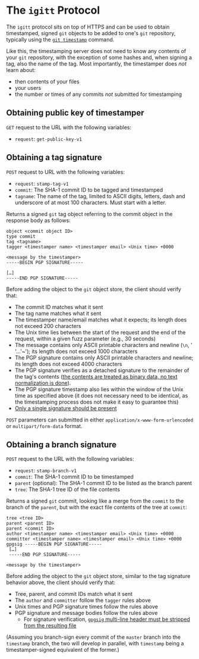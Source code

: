 # The `igitt` Protocol

The `igitt` protocol sits on top of HTTPS and can be used to obtain
timestamped, signed `git` objects to be added to one's `git` repository,
typically using the [`git timestamp`](../client/) command.

Like this, the timestamping server does not need to know any contents of
your `git` repository, with the exception of some hashes and, when
signing a tag, also the name of the tag. Most importantly, the
timestamper does *not* learn about:

- then contents of your files
- your users
- the number or times of any commits *not* submitted for timestamping

## Obtaining public key of timestamper

`GET` request to the URL with the following variables:

- `request`: `get-public-key-v1`


## Obtaining a tag signature

`POST` request to URL with the following variables:

- `request`: `stamp-tag-v1`
- `commit`: The SHA-1 commit ID to be tagged and timestamped
- `tagname`: The name of the tag, limited to ASCII digits, letters,
  dash and underscore of at most 100 characters. Must start with a letter.

Returns a signed `git` tag object referring to the commit object in the
response body as follows:

```
object <commit object ID>
type commit
tag <tagname>
tagger <timestamper name> <timestamper email> <Unix time> +0000

<message by the timestamper>
-----BEGIN PGP SIGNATURE-----

[…]
-----END PGP SIGNATURE-----
```

Before adding the object to the `git` object store, the client should 
verify that:

- The commit ID matches what it sent
- The tag name matches what it sent
- The timestamper name/email matches what it expects; its length does 
  not exceed 200 characters
- The Unix time lies between the start of the request and the end of 
  the request, within a given fuzz parameter (e.g., 30 seconds)
- The message contains only ASCII printable characters and newline 
  (`\n`, ' '…'~'); its length does not exceed 1000 characters
- The PGP signature contains only ASCII printable characters and 
  newline; its length does not exceed 4000 characters
- The PGP signature verifies as a detached signature to the remainder
  of the tag's contents ([the contents are treated as binary data, no
  text normalization is done](https://tools.ietf.org/html/rfc4880#section-5.2.4)).
- The PGP signature timestamp also lies within the window of the Unix 
  time as specified above (it does not necessary need to be identical, 
  as the timestamping process does not make it easy to guarantee this)
- [Only a single signature should be
  present](https://dev.gentoo.org/~mgorny/articles/attack-on-git-signature-verification.html)

`POST` parameters can submitted in either
`application/x-www-form-urlencoded` or `multipart/form-data` format.

## Obtaining a branch signature

`POST` request to the URL with the following variables:

- `request`: `stamp-branch-v1`
- `commit`: The SHA-1 commit ID to be timestamped
- `parent` (optional): The SHA-1 commit ID to be listed as the branch parent
- `tree`: The SHA-1 tree ID of the file contents

Returns a signed `git` commit, looking like a merge from the `commit` 
to the branch of the `parent`, but with the exact file contents of the
tree at `commit`:

```
tree <tree ID>
parent <parent ID>
parent <commit ID>
author <timestamper name> <timestamper email> <Unix time> +0000
committer <timestamper name> <timestamper email> <Unix time> +0000
gpgsig -----BEGIN PGP SIGNATURE-----
 […]
 -----END PGP SIGNATURE-----

<message by the timestamper>
```

Before adding the object to the `git` object store, similar to the
tag signature behavior above, the client should verify that:

- Tree, parent, and commit IDs match what it sent
- The `author` and `committer` follow the `tagger` rules above
- Unix times and PGP signature times follow the rules above
- PGP signature and message bodies follow the rules above
  * For signature verification, [`gpgsig` multi-line header must be
    stripped from the resulting
    file](https://github.com/git/git/blob/master/Documentation/technical/signature-format.txt)

(Assuming you branch-sign every commit of the `master` branch into the
`timestamp` branch, the two will develop in parallel, with `timestamp`
being a timestamper-signed equivalent of the former.)
